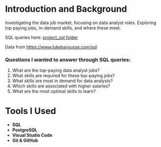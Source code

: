 # Introduction and Background
Investigating the data job market, focusing on data analyst roles. Exploring top paying jobs, in-demand skills, and where these meet.

SQL queries here: [project_sql folder](/project_sql/) 

Data from https://www.lukebarousse.com/sql

### Questions I wanted to answer through SQL queries:

1. What are the top-paying data analyst jobs?
2. What skills are required for these top-paying jobs?
3. What skills are most in demand for data analysts?
4. Which skills are associated with higher salaries?
5. What are the most optimal skills to learn?

# Tools I Used

- **SQL**
- **PostgreSQL**
- **Visual Studio Code**
- **Git & GitHub**

